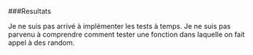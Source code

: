 ###Resultats

 Je ne suis pas arrivé à implémenter les tests à temps. 
 Je ne suis pas parvenu à comprendre comment tester une fonction dans laquelle on fait appel à des random.
